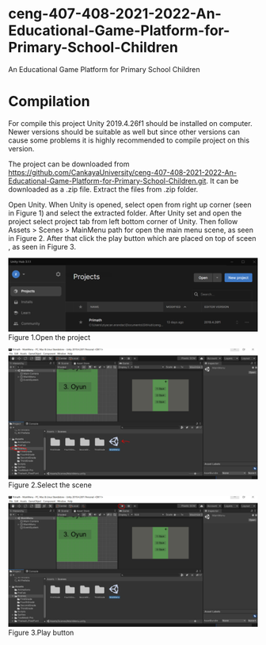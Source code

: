 # ceng-407-408-2021-2022-An-Educational-Game-Platform-for-Primary-School-Children
An Educational Game Platform for Primary School Children

# Compilation
 For compile this project Unity 2019.4.26f1 should be installed on computer. Newer versions should be suitable as well but since other versions can cause some problems it is highly recommended to compile project on this version.

   The project can be downloaded from https://github.com/CankayaUniversity/ceng-407-408-2021-2022-An-Educational-Game-Platform-for-Primary-School-Children.git. It can be downloaded as a .zip file. Extract the files from .zip folder.

   Open Unity. When Unity is opened, select open from right up corner (seen in Figure 1) and select the extracted folder. After Unity set and open the project select project tab from left bottom corner of Unity. Then follow Assets > Scenes > MainMenu path for open the main menu scene, as seen in Figure 2. After that click the play button which are placed on top of sceen , as seen in Figure 3.
   
   ![Picture1](https://github.com/CankayaUniversity/ceng-407-408-2021-2022-An-Educational-Game-Platform-for-Primary-School-Children/blob/main/DocumentsUsedInWiki/picture-1.PNG)
   Figure 1.Open the project
   
   ![Picture2](https://github.com/CankayaUniversity/ceng-407-408-2021-2022-An-Educational-Game-Platform-for-Primary-School-Children/blob/main/DocumentsUsedInWiki/picture-2.PNG)
   Figure 2.Select the scene
   
   ![Picture3](https://github.com/CankayaUniversity/ceng-407-408-2021-2022-An-Educational-Game-Platform-for-Primary-School-Children/blob/main/DocumentsUsedInWiki/picture-3.PNG)
   Figure 3.Play button
